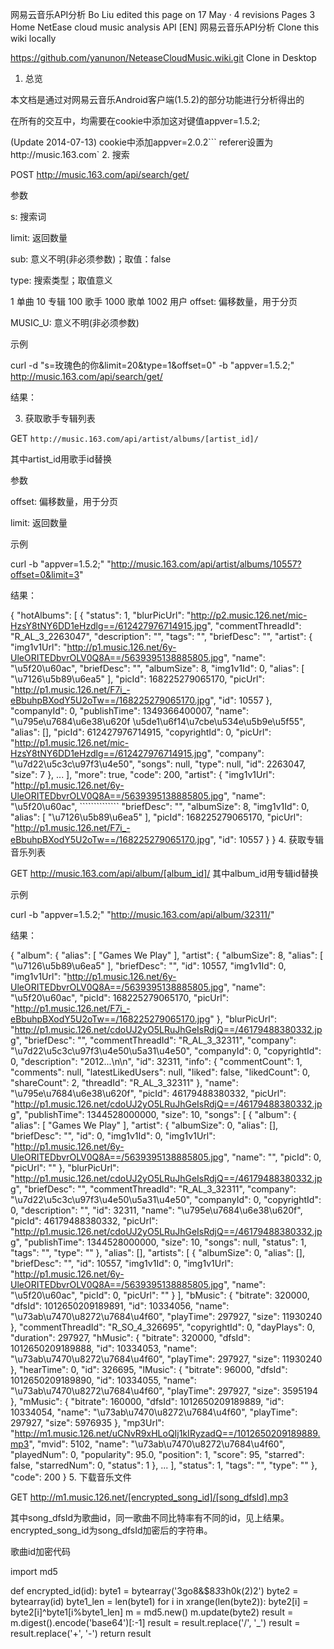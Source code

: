 网易云音乐API分析
Bo Liu edited this page on 17 May · 4 revisions
 Pages 3
Home
NetEase cloud music analysis API [EN]
网易云音乐API分析
Clone this wiki locally


https://github.com/yanunon/NeteaseCloudMusic.wiki.git
 Clone in Desktop
1. 总览

本文档是通过对网易云音乐Android客户端(1.5.2)的部分功能进行分析得出的

在所有的交互中，均需要在cookie中添加这对键值appver=1.5.2;

(Update 2014-07-13) cookie中添加appver=2.0.2``` referer设置为http://music.163.com`
2. 搜索

POST http://music.163.com/api/search/get/

参数

s: 搜索词

limit: 返回数量

sub: 意义不明(非必须参数)；取值：false

type: 搜索类型；取值意义

1 单曲
10 专辑
100 歌手
1000 歌单
1002 用户
offset: 偏移数量，用于分页

MUSIC_U: 意义不明(非必须参数)

示例

curl -d "s=玫瑰色的你&limit=20&type=1&offset=0" -b "appver=1.5.2;" http://music.163.com/api/search/get/

结果：



3. 获取歌手专辑列表

GET `http://music.163.com/api/artist/albums/[artist_id]/`

其中artist_id用歌手id替换

参数

offset: 偏移数量，用于分页

limit: 返回数量

示例

curl -b "appver=1.5.2;" "http://music.163.com/api/artist/albums/10557?offset=0&limit=3"

结果：

{
    "hotAlbums": [
        {
            "status": 1,
            "blurPicUrl": "http://p2.music.126.net/mic-HzsY8tNY6DD1eHzdlg==/612427976714915.jpg",
            "commentThreadId": "R_AL_3_2263047",
            "description": "",
            "tags": "",
            "briefDesc": "",
            "artist": {
                "img1v1Url": "http://p1.music.126.net/6y-UleORITEDbvrOLV0Q8A==/5639395138885805.jpg",
                "name": "\u5f20\u60ac",
                "briefDesc": "",
                "albumSize": 8,
                "img1v1Id": 0,
                "alias": [
                    "\u7126\u5b89\u6ea5"
                ],
                "picId": 168225279065170,
                "picUrl": "http://p1.music.126.net/F7i_-eBbuhpBXodY5U2oTw==/168225279065170.jpg",
                "id": 10557
            },
            "companyId": 0,
            "publishTime": 1349366400007,
            "name": "\u795e\u7684\u6e38\u620f \u5de1\u6f14\u7cbe\u534e\u5b9e\u5f55",
            "alias": [],
            "picId": 612427976714915,
            "copyrightId": 0,
            "picUrl": "http://p1.music.126.net/mic-HzsY8tNY6DD1eHzdlg==/612427976714915.jpg",
            "company": "\u7d22\u5c3c\u97f3\u4e50",
            "songs": null,
            "type": null,
            "id": 2263047,
            "size": 7
        },
        ...
    ],
    "more": true,
    "code": 200,
    "artist": {
        "img1v1Url": "http://p1.music.126.net/6y-UleORITEDbvrOLV0Q8A==/5639395138885805.jpg",
        "name": "\u5f20\u60ac", ``````````````
        "briefDesc": "",
        "albumSize": 8,
        "img1v1Id": 0,
        "alias": [
            "\u7126\u5b89\u6ea5"
        ],
        "picId": 168225279065170,
        "picUrl": "http://p1.music.126.net/F7i_-eBbuhpBXodY5U2oTw==/168225279065170.jpg",
        "id": 10557
    }
}
4. 获取专辑音乐列表

GET http://music.163.com/api/album/[album_id]/
其中album_id用专辑id替换

示例

curl -b "appver=1.5.2;" "http://music.163.com/api/album/32311/"

结果：

{
    "album": {
        "alias": [
            "Games We Play"
        ],
        "artist": {
            "albumSize": 8,
            "alias": [
                "\u7126\u5b89\u6ea5"
            ],
            "briefDesc": "",
            "id": 10557,
            "img1v1Id": 0,
            "img1v1Url": "http://p1.music.126.net/6y-UleORITEDbvrOLV0Q8A==/5639395138885805.jpg",
            "name": "\u5f20\u60ac",
            "picId": 168225279065170,
            "picUrl": "http://p1.music.126.net/F7i_-eBbuhpBXodY5U2oTw==/168225279065170.jpg"
        },
        "blurPicUrl": "http://p1.music.126.net/cdoUJ2yO5LRuJhGeIsRdjQ==/46179488380332.jpg",
        "briefDesc": "",
        "commentThreadId": "R_AL_3_32311",
        "company": "\u7d22\u5c3c\u97f3\u4e50\u5a31\u4e50",
        "companyId": 0,
        "copyrightId": 0,
        "description": "2012...\n\n",
        "id": 32311,
        "info": {
            "commentCount": 1,
            "comments": null,
            "latestLikedUsers": null,
            "liked": false,
            "likedCount": 0,
            "shareCount": 2,
            "threadId": "R_AL_3_32311"
        },
        "name": "\u795e\u7684\u6e38\u620f",
        "picId": 46179488380332,
        "picUrl": "http://p1.music.126.net/cdoUJ2yO5LRuJhGeIsRdjQ==/46179488380332.jpg",
        "publishTime": 1344528000000,
        "size": 10,
        "songs": [
            {
                "album": {
                    "alias": [
                        "Games We Play"
                    ],
                    "artist": {
                        "albumSize": 0,
                        "alias": [],
                        "briefDesc": "",
                        "id": 0,
                        "img1v1Id": 0,
                        "img1v1Url": "http://p1.music.126.net/6y-UleORITEDbvrOLV0Q8A==/5639395138885805.jpg",
                        "name": "",
                        "picId": 0,
                        "picUrl": ""
                    },
                    "blurPicUrl": "http://p1.music.126.net/cdoUJ2yO5LRuJhGeIsRdjQ==/46179488380332.jpg",
                    "briefDesc": "",
                    "commentThreadId": "R_AL_3_32311",
                    "company": "\u7d22\u5c3c\u97f3\u4e50\u5a31\u4e50",
                    "companyId": 0,
                    "copyrightId": 0,
                    "description": "",
                    "id": 32311,
                    "name": "\u795e\u7684\u6e38\u620f",
                    "picId": 46179488380332,
                    "picUrl": "http://p1.music.126.net/cdoUJ2yO5LRuJhGeIsRdjQ==/46179488380332.jpg",
                    "publishTime": 1344528000000,
                    "size": 10,
                    "songs": null,
                    "status": 1,
                    "tags": "",
                    "type": ""
                },
                "alias": [],
                "artists": [
                    {
                        "albumSize": 0,
                        "alias": [],
                        "briefDesc": "",
                        "id": 10557,
                        "img1v1Id": 0,
                        "img1v1Url": "http://p1.music.126.net/6y-UleORITEDbvrOLV0Q8A==/5639395138885805.jpg",
                        "name": "\u5f20\u60ac",
                        "picId": 0,
                        "picUrl": ""
                    }
                ],
                "bMusic": {
                    "bitrate": 320000,
                    "dfsId": 1012650209189891,
                    "id": 10334056,
                    "name": "\u73ab\u7470\u8272\u7684\u4f60",
                    "playTime": 297927,
                    "size": 11930240
                },
                "commentThreadId": "R_SO_4_326695",
                "copyrightId": 0,
                "dayPlays": 0,
                "duration": 297927,
                "hMusic": {
                    "bitrate": 320000,
                    "dfsId": 1012650209189888,
                    "id": 10334053,
                    "name": "\u73ab\u7470\u8272\u7684\u4f60",
                    "playTime": 297927,
                    "size": 11930240
                },
                "hearTime": 0,
                "id": 326695,
                "lMusic": {
                    "bitrate": 96000,
                    "dfsId": 1012650209189890,
                    "id": 10334055,
                    "name": "\u73ab\u7470\u8272\u7684\u4f60",
                    "playTime": 297927,
                    "size": 3595194
                },
                "mMusic": {
                    "bitrate": 160000,
                    "dfsId": 1012650209189889,
                    "id": 10334054,
                    "name": "\u73ab\u7470\u8272\u7684\u4f60",
                    "playTime": 297927,
                    "size": 5976935
                },
                "mp3Url": "http://m1.music.126.net/uCNvR9xHLoQIj1kIRyzadQ==/1012650209189889.mp3",
                "mvid": 5102,
                "name": "\u73ab\u7470\u8272\u7684\u4f60",
                "playedNum": 0,
                "popularity": 95.0,
                "position": 1,
                "score": 95,
                "starred": false,
                "starredNum": 0,
                "status": 1
            },
            ...
        ],
        "status": 1,
        "tags": "",
        "type": ""
    },
    "code": 200
}
5. 下载音乐文件

GET http://m1.music.126.net/[encrypted_song_id]/[song_dfsId].mp3

其中song_dfsId为歌曲id，同一歌曲不同比特率有不同的id，见上结果。encrypted_song_id为song_dfsId加密后的字符串。

歌曲id加密代码

import md5

def encrypted_id(id):
    byte1 = bytearray('3go8&$8*3*3h0k(2)2')
    byte2 = bytearray(id)
    byte1_len = len(byte1)
    for i in xrange(len(byte2)):
        byte2[i] = byte2[i]^byte1[i%byte1_len]
    m = md5.new()
    m.update(byte2)
    result = m.digest().encode('base64')[:-1]
    result = result.replace('/', '_')
    result = result.replace('+', '-')
    return result